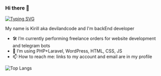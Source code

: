 ### Hi there 👋

<a href="https://git.io/typing-svg"><img src="https://readme-typing-svg.demolab.com?font=Fira+Code&pause=1000&color=1FF721&background=000000E9&center=true&vCenter=true&random=false&width=435&lines=Welcome+to+devilandcode" alt="Typing SVG" /></a>

My name is Kirill aka devilandcode and I'm backEnd developer

- 🛠 I’m currently performing freelance orders for website development and telegram bots
- 🔭 I’m using PHP+Laravel, WordPress, HTML, CSS, JS
- 📫 How to reach me: links to my account and email are in my profile

![Top Langs](https://github-readme-stats.vercel.app/api/top-langs/?username=devilandcode&layout=compact)
